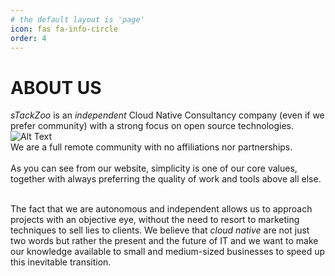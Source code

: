 ```yaml
---
# the default layout is 'page'
icon: fas fa-info-circle
order: 4
---
```



# ABOUT US

*sTackZoo* is an *independent* Cloud Native Consultancy company (even if we prefer community) with a strong focus on open source technologies.
<br/>
![Alt Text](https://media.giphy.com/media/WTO8QA0mX2Cfw5vhkp/giphy.gif)
<br/>
We are a full remote community with no affiliations nor partnerships.
<br/>
<br/>
As you can see from our website, simplicity is one of our core values, together with always preferring the quality of work and tools above all else.
<br/>
<br/>

The fact that we are autonomous and independent allows us to approach projects with an objective eye,
without the need to resort to marketing techniques to sell lies to clients.
We believe that *cloud native* are not just two words but rather the present and the future of IT
and we want to make our knowledge available to small and medium-sized businesses to speed up this inevitable transition.

